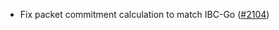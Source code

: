*   Fix packet commitment calculation to match IBC-Go
    ([#2104](https://github.com/informalsystems/ibc-rs/issues/2104))
